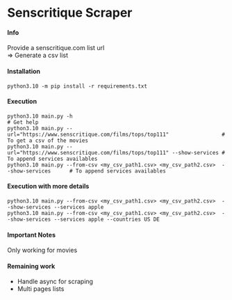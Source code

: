 Senscritique Scraper
====================

#### Info
Provide a senscritique.com list url  
=> Generate a csv list  

#### Installation
    python3.10 -m pip install -r requirements.txt  

#### Execution
    python3.10 main.py -h                                                                     # Get help  
    python3.10 main.py --url="https://www.senscritique.com/films/tops/top111"                 # To get a csv of the movies   
    python3.10 main.py --url="https://www.senscritique.com/films/tops/top111" --show-services # To append services availables   
    python3.10 main.py --from-csv <my_csv_path1.csv> <my_csv_path2.csv>  --show-services      # To append services availables   

#### Execution with more details
    python3.10 main.py --from-csv <my_csv_path1.csv> <my_csv_path2.csv>  --show-services --services apple        
    python3.10 main.py --from-csv <my_csv_path1.csv> <my_csv_path2.csv>  --show-services --services apple --countries US DE  

#### Important Notes
Only working for movies

#### Remaining work
- Handle async for scraping
- Multi pages lists